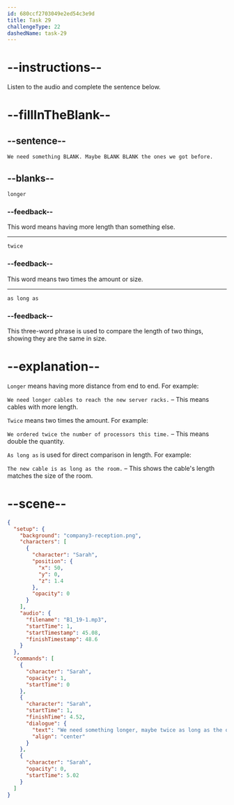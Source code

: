 ```yaml
---
id: 680ccf2703049e2ed54c3e9d
title: Task 29
challengeType: 22
dashedName: task-29
---
```


<!-- (Audio) Sarah: We need something longer. Maybe twice as long as the ones we got before. -->

# --instructions--

Listen to the audio and complete the sentence below.

# --fillInTheBlank--

## --sentence--

`We need something BLANK. Maybe BLANK BLANK the ones we got before.`

## --blanks--

`longer`

### --feedback--

This word means having more length than something else.

---

`twice`

### --feedback--

This word means two times the amount or size.

---

`as long as`

### --feedback--

This three-word phrase is used to compare the length of two things, showing they are the same in size.

# --explanation--

`Longer` means having more distance from end to end. For example:

`We need longer cables to reach the new server racks.` – This means cables with more length.

`Twice` means two times the amount. For example:

`We ordered twice the number of processors this time.` – This means double the quantity.

`As long as` is used for direct comparison in length. For example:

`The new cable is as long as the room.` – This shows the cable's length matches the size of the room.

# --scene--

```json
{
  "setup": {
    "background": "company3-reception.png",
    "characters": [
      {
        "character": "Sarah",
        "position": {
          "x": 50,
          "y": 0,
          "z": 1.4
        },
        "opacity": 0
      }
    ],
    "audio": {
      "filename": "B1_19-1.mp3",
      "startTime": 1,
      "startTimestamp": 45.08,
      "finishTimestamp": 48.6
    }
  },
  "commands": [
    {
      "character": "Sarah",
      "opacity": 1,
      "startTime": 0
    },
    {
      "character": "Sarah",
      "startTime": 1,
      "finishTime": 4.52,
      "dialogue": {
        "text": "We need something longer, maybe twice as long as the ones we got before.",
        "align": "center"
      }
    },
    {
      "character": "Sarah",
      "opacity": 0,
      "startTime": 5.02
    }
  ]
}
```
